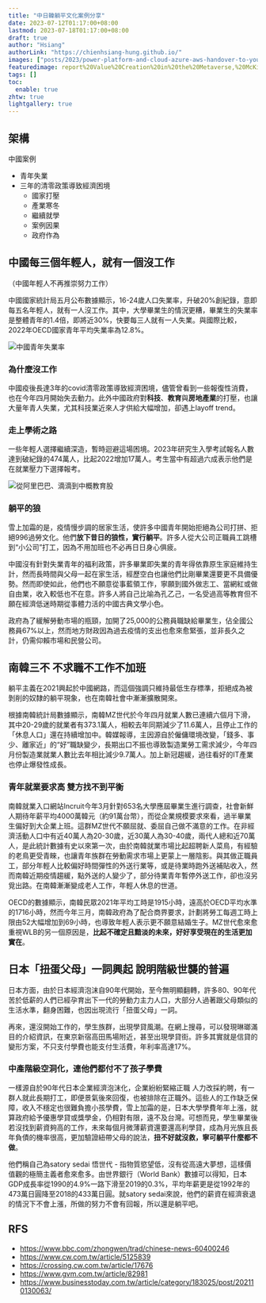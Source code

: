 ```yaml
---
title: "中日韓躺平文化案例分享"
date: 2023-07-12T01:17:00+08:00
lastmod: 2023-07-18T01:17:00+08:00
draft: true
author: "Hsiang"
authorLink: "https://chienhsiang-hung.github.io/"
images: ["posts/2023/power-platform-and-cloud-azure-aws-handover-to-your-colleagues/report%20Value%20Creation%20in%20the%20Metaverse,%20McKinsey,%20June%202022.jpg"]
featuredimage: report%20Value%20Creation%20in%20the%20Metaverse,%20McKinsey,%20June%202022.jpg
tags: []
toc:
  enable: true
zhtw: true
lightgallery: true
---
```

## 架構
中國案例
- 青年失業
- 三年的清零政策導致經濟困境
  - 國家打壓
  - 產業寒冬
  - 繼續就學
  - 案例因果
  - 政府作為
## 中國每三個年輕人，就有一個沒工作
（中國年輕人不再推崇努力工作）

中國國家統計局五月公布數據顯示，16-24歲人口失業率，升破20%創紀錄，意即每五名年輕人，就有一人沒工作。其中，大學畢業生的情況更糟，畢業生的失業率是整體青年的1.4倍，即將近30%，快要每三人就有一人失業。與國際比較，2022年OECD國家青年平均失業率為12.8%。

![中國青年失業率](https://image1.thenewslens.com/2022/9/7lfmpgdzqieup32anwh380oxufarqd.jpg?auto=compress&q=80&w=1080 "中國青年失業率")

### 為什麼沒工作
中國疫後長達3年的covid清零政策導致經濟困境，儘管曾看到一些報復性消費，也在今年四月開始失去動力。此外中國政府對**科技**、**教育**與**房地產業**的打壓，也讓大量年青人失業，尤其科技業近來人才供給大幅增加，卻遇上layoff trend。

### 走上學術之路
一些年輕人選擇繼續深造，暫時迴避這場困境。2023年研究生入學考試報名人數達到破紀錄的474萬人，比起2022增加17萬人。考生當中有超過六成表示他們是在就業壓力下選擇報考。

![從阿里巴巴、滴滴到中概教育股](https://static.wealth.com.tw/b8d31cae94efe4ece143e33fcad6f5b932bca7cc.jpg "從阿里巴巴、滴滴到中概教育股")

### 躺平的狼
雪上加霜的是，疫情慢步調的居家生活，使許多中國青年開始拒絕為公司打拼、拒絕996過勞文化。他們**放下昔日的狼性，實行躺平**。許多人從大公司正職員工跳槽到“小公司”打工，因為不用加班也不必再日日身心俱疲。

中國沒有針對失業青年的福利政策，許多畢業即失業的青年得依靠原生家庭維持生計，然而長時間與父母一起在家生活，經歷空白也讓他們比剛畢業還要更不具備優勢。然而即使如此，他們也不願意從事藍領工作，寧願到國外做志工、當網紅或做自由業，收入較低也不在意。許多人將自己比喻為孔乙己，一名受過高等教育但不願在經濟低迷時期從事體力活的中國古典文學小色。

政府為了緩解勞動市場的瓶頸，加開了25,000的公務員職缺給畢業生，佔全國公務員67%以上，然而地方財政因為過去疫情的支出也愈來愈緊張，並非長久之計，仍需仰賴市場和民營公司。

## 南韓三不 不求職不工作不加班
躺平主義在2021興起於中國網路，而這個強調只維持最低生存標準，拒絕成為被剝削的奴隸的躺平現象，也在南韓社會中漸漸擴散開來。

根據南韓統計局數據顯示，南韓MZ世代於今年四月就業人數已連續六個月下滑，其中20-29歲的就業者有373.1萬人，相較去年同期減少了11.6萬人，且停止工作的「休息人口」還在持續增加中。韓媒報導，主因源自於僱傭環境改變，「錢多、事少、離家近」的“好”職缺變少，長期出口不振也導致製造業勞工需求減少，今年四月份製造業就業人數比去年相比減少9.7萬人。加上新冠趨緩，過往看好的IT產業也停止爆發性成長。
### 青年就業要求高 雙方找不到平衡
南韓就業入口網站Incruit今年3月針對653名大學應屆畢業生進行調查，社會新鮮人期待年薪平均4000萬韓元（約91萬台幣），而從企業規模要求來看，過半畢業生偏好到大企業上班。這群MZ世代不願屈就、委屈自己做不滿意的工作。在非經濟活動人口中有近40萬人為20-30歲，近30萬人為30-40歲，兩代人總和近70萬人，是此統計數據有史以來第一次，由於南韓就業市場比起超聘新人菜鳥，有經驗的老鳥更受青睞，也讓青年族群在勞動需求市場上更蒙上一層陰影。與其做正職員工，部分年輕人比較偏好時間彈性的外送行業等，或是待業時跑外送補貼收入，然而南韓近期疫情趨緩，點外送的人變少了，部分待業青年暫停外送工作，卻也沒另覓出路。在南韓漸漸變成老人工作，年輕人休息的世道。

OECD的數據顯示，南韓民眾2021年平均工時是1915小時，遠高於OECD平均水準的1716小時，然而今年三月，南韓政府為了配合商界要求，計劃將勞工每週工時上限由52大幅增加到69小時，也導致年輕人表示更不願意結婚生子。MZ世代愈來愈重視WLB的另一個原因是，**比起不確定且黯淡的未來，好好享受現在的生活更加實在**。

## 日本「扭蛋父母」一詞興起 說明階級世襲的普遍
日本方面，由於日本經濟泡沫自90年代開始，至今無明顯翻轉，許多80、90年代苦於低薪的人們已經孕育出下一代的勞動力主力人口，大部分人過著跟父母類似的生活水準，翻身困難，也因出現流行「扭蛋父母」一詞。

再來，還沒開始工作的，學生族群，出現學貸風潮。在網上搜尋，可以發現琳瑯滿目的介紹資訊，在東京新宿高田馬場附近，甚至出現學貸街。許多其實就是信貸的變形方案，不只支付學費也能支付生活費，年利率高達17%。
### 中產階級空洞化，連他們都付不了孩子學費
一樣源自於90年代日本企業經濟泡沫化，企業紛紛緊縮正職
人力改採約聘，有一群人就此長期打工，即便景氣後來回復，也被排除在正職外。這些人的工作缺乏保障，收入不穩定也很難負擔小孩學費，雪上加霜的是，日本大學學費年年上漲，就算政府給予優惠學貸或獎學金，仍相對有限，遠不及台灣。可想而見，學生畢業後若沒找到薪資夠高的工作，未來每個月微薄薪資還要還高利學貸，成為月光族且長年負債的機率很高，更加驗證紐帶父母的說法，**扭不好就沒救，寧可躺平什麼都不做**。

他們稱自己為satory sedai 悟世代 - 指物質慾望低，沒有從高遠大夢想，這樣價值觀的極簡主義者愈來愈多。由世界銀行（World Bank）數據可以得知，日本GDP成長率從1990的4.9%一路下滑至2019的0.3%，平均年薪更是從1992年的473萬日圓降至2018的433萬日圓。就satory sedai來說，他們的薪資在經濟衰退的情況下不會上漲，所做的努力不會有回報，所以還是躺平吧。


## RFS
- https://www.bbc.com/zhongwen/trad/chinese-news-60400246
- https://www.cw.com.tw/article/5125839
- https://crossing.cw.com.tw/article/17676
- https://www.gvm.com.tw/article/82981
- https://www.businesstoday.com.tw/article/category/183025/post/202110130063/